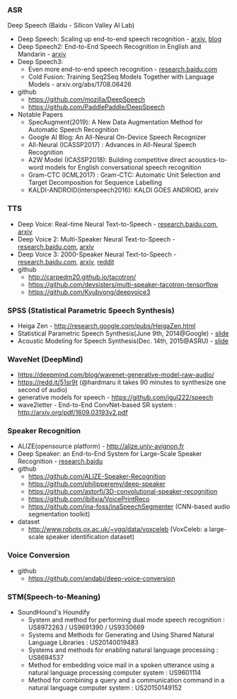 ### ASR
Deep Speech (Baidu - Silicon Valley AI Lab)
* Deep Speech: Scaling up end-to-end speech recognition - [arxiv](http://arxiv.org/abs/1412.5567), [blog](https://devblogs.nvidia.com/parallelforall/deep-speech-accurate-speech-recognition-gpu-accelerated-deep-learning/)
* Deep Speech2: End-to-End Speech Recognition in English and Mandarin - [arxiv](http://arxiv.org/abs/1512.02595)
* Deep Speech3: 
  * Even more end-to-end speech recognition - [research.baidu.com](http://research.baidu.com)
  * Cold Fusion: Training Seq2Seq Models Together with Language Models - arxiv.org/abs/1708.06426
* github
  * https://github.com/mozilla/DeepSpeech
  * https://github.com/PaddlePaddle/DeepSpeech
* Notable Papers
  - SpecAugment(2019): A New Data Augmentation Method for Automatic Speech Recognition
  - Google AI Blog: An All-Neural On-Device Speech Recognizer 
  - All-Neural (ICASSP2017) : Advances in All-Neural Speech Recognition 
  - A2W Model (ICASSP2018): Building competitive direct acoustics-to-word models for English conversational speech recognition
  - Gram-CTC (ICML2017) : Gram-CTC: Automatic Unit Selection and Target Decomposition for Sequence Labelling
  - KALDI-ANDROID(interspeech2016): KALDI GOES ANDROID, arxiv


### TTS 
* Deep Voice: Real-time Neural Text-to-Speech - [research.baidu.com](http://research.baidu.com/deep-voice-production-quality-text-speech-system-constructed-entirely-deep-neural-networks/), [arxiv](https://arxiv.org/abs/1702.07825)
* Deep Voice 2: Multi-Speaker Neural Text-to-Speech - [research.baidu.com](http://research.baidu.com/deep-voice-2-multi-speaker-neural-text-speech), [arxiv](https://arxiv.org/abs/1705.08947)
* Deep Voice 3: 2000-Speaker Neural Text-to-Speech - [research.baidu.com](http://research.baidu.com/deep-voice-3-2000-speaker-neural-text-speech/), [arxiv](https://arxiv.org/abs/1710.07654), [reddit](https://www.reddit.com/r/MachineLearning/comments/78goi8/r_deep_voice_3_2000speaker_neural_texttospeech/)
* github 
  * http://carpedm20.github.io/tacotron/
  * https://github.com/devsisters/multi-speaker-tacotron-tensorflow
  * https://github.com/Kyubyong/deepvoice3


### SPSS (Statistical Parametric Speech Synthesis) 
* Heiga Zen - http://research.google.com/pubs/HeigaZen.html
* Statistical Parametric Speech Synthesis(June 9th, 2014@Google) - [slide](http://static.googleusercontent.com/media/research.google.com/ko//pubs/archive/42624.pdf)
* Acoustic Modeling for Speech Synthesis(Dec. 14th, 2015@ASRU) - [slide](https://static.googleusercontent.com/media/research.google.com/en//pubs/archive/44630.pdf)

### WaveNet (DeepMind) 
* https://deepmind.com/blog/wavenet-generative-model-raw-audio/
* https://redd.it/51sr9t (@hardmaru it takes 90 minutes to synthesize one second of audio) 
* generative models for speech - https://github.com/igul222/speech
* wave2letter - End-to-End ConvNet-based SR system : http://arxiv.org/pdf/1609.03193v2.pdf

### Speaker Recognition
* ALIZE(opensource platform) - http://alize.univ-avignon.fr
* Deep Speaker: an End-to-End System for Large-Scale Speaker Recognition - [research.baidu](http://research.baidu.com/deep-speaker-end-end-system-large-scale-speaker-recognition)
* github
  * https://github.com/ALIZE-Speaker-Recognition
  * https://github.com/philipperemy/deep-speaker
  * https://github.com/astorfi/3D-convolutional-speaker-recognition
  * https://github.com/ibillxia/VoicePrintReco
  * https://github.com/ina-foss/inaSpeechSegmenter (CNN-based audio segmentation toolkit)
* dataset
  * http://www.robots.ox.ac.uk/~vgg/data/voxceleb (VoxCeleb: a large-scale speaker identification dataset)
  
  
### Voice Conversion 
* github 
  * https://github.com/andabi/deep-voice-conversion 
  
  
### STM(Speech-to-Meaning)
* SoundHound's Houndify 
  * System and method for performing dual mode speech recognition : US8972263 / US9691390 / US9330669
  * Systems and Methods for Generating and Using Shared Natural Language Libraries : US20140019483
  * Systems and methods for enabling natural language processing : US8694537
  * Method for embedding voice mail in a spoken utterance using a natural language processing computer system : US9601114
  * Method for combining a query and a communication command in a natural language computer system : US20150149152
  
